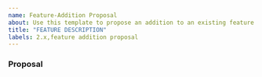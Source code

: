 ```yaml
---
name: Feature-Addition Proposal
about: Use this template to propose an addition to an existing feature.
title: "FEATURE DESCRIPTION"
labels: 2.x,feature addition proposal
---
```


<!-- This template is a great use for issues that are feature::additions or technical tasks for larger issues.-->

### Proposal

<!-- Use this section to explain the feature and how it will work. It can be helpful to add technical details, design proposals, and links to related initiatives or issues. -->

<!-- Consider adding related issues and initiatives to this issue. You can also reference the Feature Proposal Template for additional details to consider adding to this issue. Additionally, as a data oriented organization, when your feature exits planning breakdown, consider adding the `What does success look like, and how can we measure that?` section.
-->